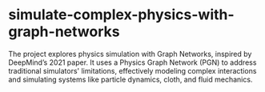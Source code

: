 # simulate-complex-physics-with-graph-networks
The project explores physics simulation with Graph Networks, inspired by DeepMind’s 2021 paper. It uses a Physics Graph Network (PGN) to address traditional simulators' limitations, effectively modeling complex interactions and simulating systems like particle dynamics, cloth, and fluid mechanics.
